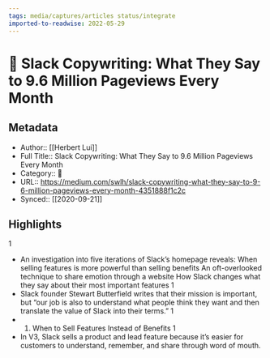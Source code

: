 ```yaml
---
tags: media/captures/articles status/integrate
imported-to-readwise: 2022-05-29
---
```

# 📰 Slack Copywriting: What They Say to 9.6 Million Pageviews Every Month

## Metadata
- Author:: [[Herbert Lui]]
- Full Title:: Slack Copywriting: What They Say to 9.6 Million Pageviews Every Month
- Category:: 📰
- URL:: https://medium.com/swlh/slack-copywriting-what-they-say-to-9-6-million-pageviews-every-month-4351888f1c2c
- Synced:: [[2020-09-21]]

## Highlights
1
- An investigation into five iterations of Slack’s homepage reveals:
  When selling features is more powerful than selling benefits
  An oft-overlooked technique to share emotion through a website
  How Slack changes what they say about their most important features
1
- Slack founder Stewart Butterfield writes that their mission is important, but “our job is also to understand what people think they want and then translate the value of Slack into their terms.”
1
- 1. When to Sell Features Instead of Benefits
1
- In V3, Slack sells a product and lead feature because it’s easier for customers to understand, remember, and share through word of mouth.
